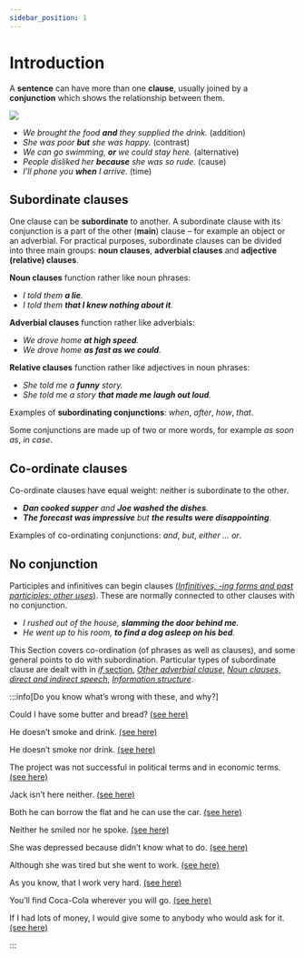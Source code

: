 ```yaml
---
sidebar_position: 1
---
```


# Introduction

A **sentence** can have more than one **clause**, usually joined by a **conjunction** which shows the relationship between them.

![](/img/peu_img/peu678.jpg)

- *We brought the food **and** they supplied the drink.* (addition)
- *She was poor **but** she was happy.* (contrast)
- *We can go swimming, **or** we could stay here.* (alternative)
- *People disliked her **because** she was so rude.* (cause)
- *I’ll phone you **when** I arrive.* (time)

## Subordinate clauses

One clause can be **subordinate** to another. A subordinate clause with its conjunction is a part of the other (**main**) clause – for example an object or an adverbial. For practical purposes, subordinate clauses can be divided into three main groups: **noun clauses**, **adverbial clauses** and **adjective (relative) clauses**.

**Noun clauses** function rather like noun phrases:

- *I told them **a lie**.*
- *I told them **that I knew nothing about it**.*

**Adverbial clauses** function rather like adverbials:

- *We drove home **at high speed**.*
- *We drove home **as fast as we could**.*

**Relative clauses** function rather like adjectives in noun phrases:

- *She told me a **funny** story.*
- *She told me a story **that made me laugh out loud**.*

Examples of **subordinating conjunctions**: *when*, *after*, *how*, *that*.

Some conjunctions are made up of two or more words, for example *as soon as*, *in case*.

## Co-ordinate clauses

Co-ordinate clauses have equal weight: neither is subordinate to the other.

- ***Dan cooked supper** and **Joe washed the dishes**.*
- ***The forecast was impressive** but **the results were disappointing**.*

Examples of co-ordinating conjunctions: *and*, *but*, *either … or*.

## No conjunction

Participles and infinitives can begin clauses [(*Infinitives, -ing forms and past participles: other uses*)](../infinitives-ing-forms-and-past-participles-other-uses/infinitives-ing-forms-and-past-participles-other-uses-introduction). These are normally connected to other clauses with no conjunction.

- *I rushed out of the house, **slamming the door behind me**.*
- *He went up to his room, **to find a dog asleep on his bed**.*

This Section covers co-ordination (of phrases as well as clauses), and some general points to do with subordination. Particular types of subordinate clause are dealt with in [*if* section](../if/if-introduction), [*Other adverbial clause*](../other-adverbial-clauses/other-adverbial-clauses-introduction), [*Noun clauses, direct and indirect speech*](../noun-clauses-direct-and-indirect-speech/noun-clauses-direct-and-indirect-speech-introduction), [*Information structure*](../information-structure/information-structure-introduction).

:::info[Do you know what’s wrong with these, and why?]

Could I have some butter and bread? [(see here)](./putting-things-together-and-but-or#fixed-expressions-bread-and-butter-hands-and-knees)

He doesn’t smoke and drink. [(see here)](./putting-things-together-and-but-or#or)

He doesn’t smoke nor drink. [(see here)](./not-or-not-nor-and-not#not-used-once-for-two-negative-ideas)

The project was not successful in political terms and in economic terms. [(see here)](./not-or-not-nor-and-not#not-used-once-for-two-negative-ideas)

Jack isn’t here neither. [(see here)](./not-or-not-nor-and-not#two-separate-negative-clauses-not-either)

Both he can borrow the flat and he can use the car. [(see here)](./emphatic-coordination-both-and-n-either-n-or-not-only#both-and)

Neither he smiled nor he spoke. [(see here)](./emphatic-coordination-both-and-n-either-n-or-not-only#neither-nor)

She was depressed because didn’t know what to do. [(see here)](./subordinate-clauses-some-general-points#leaving-words-out)

Although she was tired but she went to work. [(see here)](./subordinate-clauses-some-general-points#one-conjunction-for-two-clauses)

As you know, that I work very hard. [(see here)](./subordinate-clauses-some-general-points#one-conjunction-for-two-clauses)

You’ll find Coca-Cola wherever you will go. [(see here)](./tense-simplification-in-subordinate-clauses#reasons-for-tense-simplification)

If I had lots of money, I would give some to anybody who would ask for it. [(see here)](./tense-simplification-in-subordinate-clauses#past-instead-of-would)

:::
